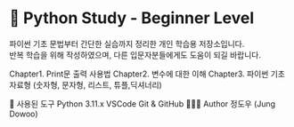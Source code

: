 # 🐍 Python Study - Beginner Level

파이썬 기초 문법부터 간단한 실습까지 정리한 개인 학습용 저장소입니다.  
반복 학습을 위해 작성하였으며, 다른 입문자분들에게도 도움이 되길 바랍니다.

Chapter1. Print문 출력 사용법
Chapter2. 변수에 대한 이해
Chapter3. 파이썬 기초 자료형 (숫자형, 문자형, 리스트, 튜플,딕셔너리)


📝 사용된 도구
Python 3.11.x
VSCode
Git & GitHub
🙋🏻‍♂️ Author
정도우 (Jung Dowoo)

